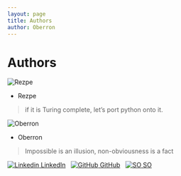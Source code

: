 ```yaml
---
layout: page
title: Authors
author: Oberron
---
```


# Authors

![Rezpe](http://cdn.slidesharecdn.com/profile-photo-Sebpv-96x96.jpg?cb=1459437655)

* Rezpe

> if it is Turing complete, let’s port python onto it.

![Oberron](https://www.gravatar.com/avatar/d891a93985bae7576f011cbf434197d0?s=128&d=identicon&r=PG)

* Oberron

> Impossible is an illusion, non-obviousness is a fact

[![Linkedin](https://i.stack.imgur.com/gVE0j.png) LinkedIn](https://www.linkedin.com/in/oberron/)
&nbsp;
[![GitHub](https://i.stack.imgur.com/tskMh.png) GitHub](https://github.com/oberron)
&nbsp;
[![SO](https://upload.wikimedia.org/wikipedia/commons/thumb/e/ef/Stack_Overflow_icon.svg/240px-Stack_Overflow_icon.svg.png) SO](https://meta.stackoverflow.com/users/1167333/auberon-vacher)
